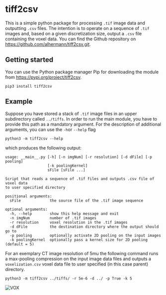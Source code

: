 # tiff2csv

This is a simple python package for processing ```.tif``` image data and outputting ```.csv``` files.
The intention is to operate on a sequence of ```.tif``` images and, based on a given discretization size, 
output a ```.csv``` file containing the voxel data. 
You can find the Github repository on https://github.com/alhermann/tiff2csv.git.

## Getting started 

You can use the Python package manager Pip for downloading the module from https://pypi.org/project/tiff2csv.

```pip3 install tiff2csv```

## Example

Suppose you have stored a stack of ```.tif``` image files in an upper subdirectory called ```../tiffs```. In order to run the main module, you have to provide this path as a mandatory argument. For the description of additional arguments, you can use the ```-h```or ```--help``` flag

```python3 -m tiff2csv --help```

which produces the following output:


```
usage: __main__.py [-h] [-n imgNum] [-r resolution] [-d dFile] [-p pooling]
                   [-k poolingKernel]
                   sFile [sFile ...]

Script that reads a sequence of .tif files and outputs .csv file of voxel data
to user specified directory

positional arguments:
  sFile             the source file of the .tif image sequence

optional arguments:
  -h, --help        show this help message and exit
  -n imgNum         number of .tif images
  -r resolution     voxel resolution in the .tif images
  -d dFile          the destination directory where the output should go to
  -p pooling        optionally activate 2D pooling on the input images
  -k poolingKernel  optionally pass a kernel size for 2D pooling (default = 5)
```

For an exemplary CT image resolution of 5mu the following command runs a max-pooling compression on the input image data files and outputs a ```voxelization.csv``` voxel data file to user specified (in this case parent) directory.

```
python3 -m tiff2csv ../tiffs/ -r 5e-6 -d ../ -p True -k 5
```

![VOX](./voxels.png "Voxelization in Paraview")
